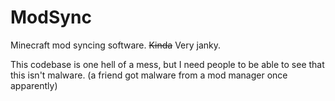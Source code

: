 # ModSync
Minecraft mod syncing software. ~~Kinda~~ Very janky.

This codebase is one hell of a mess, but I need people to be able to see that this isn't malware. (a friend got malware from a mod manager once apparently)
